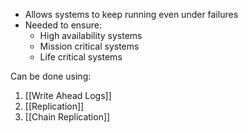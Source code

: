 - Allows systems to keep running even under failures
- Needed to ensure:
	- High availability systems
	- Mission critical systems
	- Life critical systems

Can be done using:
1. [[Write Ahead Logs]]
2. [[Replication]]
3. [[Chain Replication]]

